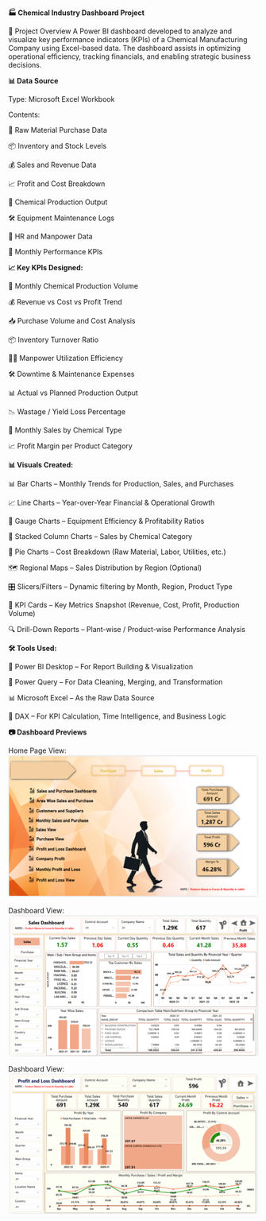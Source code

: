 <b>🏭 Chemical Industry Dashboard Project</b>

📌 Project Overview
A Power BI dashboard developed to analyze and visualize key performance indicators (KPIs) of a Chemical Manufacturing Company using Excel-based data. The dashboard assists in optimizing operational efficiency, tracking financials, and enabling strategic business decisions.

<b>📊 Data Source</b>

Type: Microsoft Excel Workbook

Contents:

📂 Raw Material Purchase Data

📦 Inventory and Stock Levels

💰 Sales and Revenue Data

📈 Profit and Cost Breakdown

🧪 Chemical Production Output

🛠️ Equipment Maintenance Logs

👷 HR and Manpower Data

📅 Monthly Performance KPIs

<b>📈 Key KPIs Designed:</b>

🧪 Monthly Chemical Production Volume

💰 Revenue vs Cost vs Profit Trend

📥 Purchase Volume and Cost Analysis

📦 Inventory Turnover Ratio

🧍‍♂️ Manpower Utilization Efficiency

🛠️ Downtime & Maintenance Expenses

📊 Actual vs Planned Production Output

📉 Wastage / Yield Loss Percentage

🧾 Monthly Sales by Chemical Type

📈 Profit Margin per Product Category

<b>📊 Visuals Created:</b>

📊 Bar Charts – Monthly Trends for Production, Sales, and Purchases

📈 Line Charts – Year-over-Year Financial & Operational Growth

🎯 Gauge Charts – Equipment Efficiency & Profitability Ratios

🧱 Stacked Column Charts – Sales by Chemical Category

🥧 Pie Charts – Cost Breakdown (Raw Material, Labor, Utilities, etc.)

🗺️ Regional Maps – Sales Distribution by Region (Optional)

🎛️ Slicers/Filters – Dynamic filtering by Month, Region, Product Type

🔢 KPI Cards – Key Metrics Snapshot (Revenue, Cost, Profit, Production Volume)

🔍 Drill-Down Reports – Plant-wise / Product-wise Performance Analysis

<b>🛠️ Tools Used:</b>

🧩 Power BI Desktop – For Report Building & Visualization

🧼 Power Query – For Data Cleaning, Merging, and Transformation

📊 Microsoft Excel – As the Raw Data Source

🧮 DAX – For KPI Calculation, Time Intelligence, and Business Logic

<b>📷 Dashboard Previews</b>

Home Page View:
![Home Page](https://github.com/someshsn/Chemical-Pro/blob/main/Home%20Page.png
)

Dashboard View:
![Dashboard](https://github.com/someshsn/Chemical-Pro/blob/main/Dashboard.png
)

Dashboard View:
![Profit & Loss Dashboard](https://github.com/someshsn/Chemical-Pro/blob/main/Profit%20and%20Loss%20Dashboard.png)

